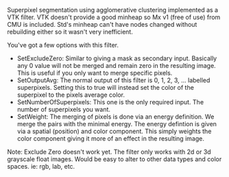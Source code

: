 Superpixel segmentation using agglomerative clustering implemented as a VTK filter. VTK doesn't provide a good minheap so Mx v1 (free of use) from CMU is included. Std's minheap can't have nodes changed without rebuilding either so it wasn't very inefficient.

You've got a few options with this filter.
- SetExcludeZero: Similar to giving a mask as secondary input. Basically any 0 value will not be merged and remain zero in the resulting image. This is useful if you only want to merge specific pixels.
- SetOutputAvg: The normal output of this filter is 0, 1, 2, 3, ... labelled superpixels. Setting this to true will instead set the color of the superpixel to the pixels average color.
- SetNumberOfSuperpixels: This one is the only required input. The number of superpixels you want.
- SetWeight: The merging of pixels is done via an energy definition. We merge the pairs with the minimal energy. The energy defintion is given via a spatial (position) and color component. This simply weights the color component giving it more of an effect in the resulting image.

Note: Exclude Zero doesn't work yet. The filter only works with 2d or 3d grayscale float images. Would be easy to alter to other data types and color spaces. ie: rgb, lab, etc.